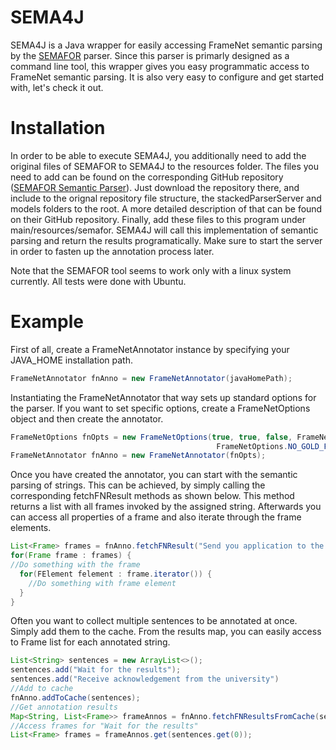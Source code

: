 # SEMA4J
SEMA4J is a Java wrapper for easily accessing FrameNet semantic parsing by the [SEMAFOR](https://github.com/Noahs-ARK/semafor-semantic-parser) parser. Since this parser is primarly
designed as a command line tool, this wrapper gives you easy programmatic access to FrameNet semantic parsing. It is also
very easy to configure and get started with, let's check it out.

# Installation
In order to be able to execute SEMA4J, you additionally need to add the original files of SEMAFOR to SEMA4J to the resources folder. The files you need to add can be found on the corresponding GitHub repository ([SEMAFOR Semantic Parser](https://github.com/Noahs-ARK/semafor-semantic-parser)). Just download the repository there, and include to the orignal repository file structure, the stackedParserServer and models folders to the root. A more detailed description of that can be found on their GitHub repository. Finally, add these files to this program under main/resources/semafor. SEMA4J will call this implementation of semantic parsing and return the results programatically. Make sure to start the server in order to fasten up the annotation process later.

Note that the SEMAFOR tool seems to work only with a linux system currently. All tests were done with Ubuntu.

# Example

First of all, create a FrameNetAnnotator instance by specifying your JAVA_HOME installation path.
```java
FrameNetAnnotator fnAnno = new FrameNetAnnotator(javaHomePath);
```
Instantiating the FrameNetAnnotator that way sets up standard options for the parser. If you
want to set specific options, create a FrameNetOptions object and then create the annotator.
```java
FrameNetOptions fnOpts = new FrameNetOptions(true, true, false, FrameNetOptions.DECODING_TYPE_BEAM,
                                              FrameNetOptions.NO_GOLD_FILES, javaHomePath);
FrameNetAnnotator fnAnno = new FrameNetAnnotator(fnOpts);
```
Once you have created the annotator, you can start with the semantic parsing of strings.
This can be achieved, by simply calling the corresponding fetchFNResult methods as
shown below. This method returns a list with all frames invoked by the assigned string.
Afterwards you can access all properties of a frame and also iterate through the frame elements.

```java
List<Frame> frames = fnAnno.fetchFNResult("Send you application to the university");
for(Frame frame : frames) {
//Do something with the frame
  for(FElement felement : frame.iterator()) {
    //Do something with frame element
  }
}
```
Often you want to collect multiple sentences to be annotated at once. Simply add them to
the cache. From the results map, you can easily access to Frame list for each annotated string.

```java
List<String> sentences = new ArrayList<>();
sentences.add("Wait for the results");
sentences.add("Receive acknowledgement from the university")
//Add to cache
fnAnno.addToCache(sentences);
//Get annotation results
Map<String, List<Frame>> frameAnnos = fnAnno.fetchFNResultsFromCache(sentence);
//Access frames for "Wait for the results"
List<Frame> frames = frameAnnos.get(sentences.get(0));
```
